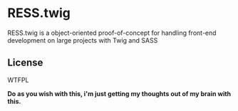 RESS.twig
=========

RESS.twig is a object-oriented proof-of-concept for handling front-end development on large projects with Twig and SASS

License
----

WTFPL

**Do as you wish with this, i'm just getting my thoughts out of my brain with this.**
